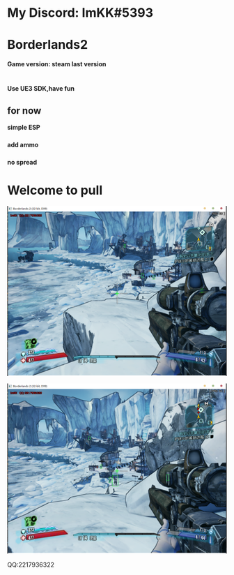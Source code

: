 # My Discord: ImKK#5393

# Borderlands2
 
**Game version: steam last version**
# 
**Use UE3 SDK,have fun**

## for now
**simple ESP**
###
**add ammo**
###
**no spread**

# Welcome to pull

![ESP](1.png "ESP1")

![ESP](2.png "ESP2")


QQ:2217936322
